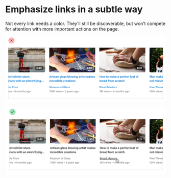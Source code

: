 # Emphasize links in a subtle way

Not every link needs a color. They’ll still be discoverable, but won’t compete for attention with more important actions on the page.

![](../.gitbook/assets/emphasize-links-bad.png)

![](../.gitbook/assets/emphasize-links-good.png)
